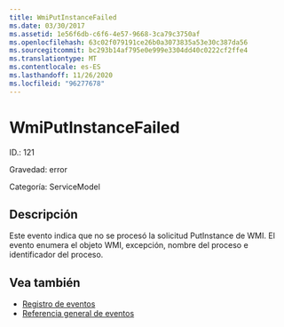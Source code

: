 ```yaml
---
title: WmiPutInstanceFailed
ms.date: 03/30/2017
ms.assetid: 1e56f6db-c6f6-4e57-9668-3ca79c3750af
ms.openlocfilehash: 63c02f079191ce26b0a3073835a53e30c387da56
ms.sourcegitcommit: bc293b14af795e0e999e3304dd40c0222cf2ffe4
ms.translationtype: MT
ms.contentlocale: es-ES
ms.lasthandoff: 11/26/2020
ms.locfileid: "96277678"
---
```

# <a name="wmiputinstancefailed"></a>WmiPutInstanceFailed

ID.: 121  
  
 Gravedad: error  
  
 Categoría: ServiceModel  
  
## <a name="description"></a>Descripción  

 Este evento indica que no se procesó la solicitud PutInstance de WMI. El evento enumera el objeto WMI, excepción, nombre del proceso e identificador del proceso.  
  
## <a name="see-also"></a>Vea también

- [Registro de eventos](index.md)
- [Referencia general de eventos](events-general-reference.md)
